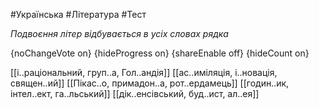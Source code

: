 #Українська #Література #Тест

*Подвоєння літер відбувається в усіх словах рядка*

{noChangeVote on}
{hideProgress on}
{shareEnable off}
{hideCount on}

[[і..раціональний, груп..а, Гол..андія]]
[[ас..иміляція, і..новація, священ..ий]]
[[Пікас..о, примадон..а, рот..ердамець]]
[[годин..ик, інтел..ект, га..льський]]
[[дік..енсівський, буд..ист, ал..ея]]
